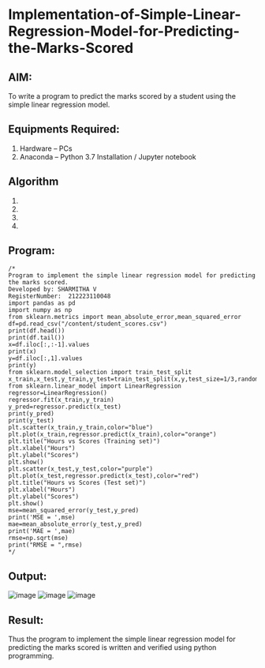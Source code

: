 # Implementation-of-Simple-Linear-Regression-Model-for-Predicting-the-Marks-Scored

## AIM:
To write a program to predict the marks scored by a student using the simple linear regression model.

## Equipments Required:
1. Hardware – PCs
2. Anaconda – Python 3.7 Installation / Jupyter notebook

## Algorithm
1. 
2. 
3. 
4. 

## Program:
```
/*
Program to implement the simple linear regression model for predicting the marks scored.
Developed by: SHARMITHA V
RegisterNumber:  212223110048
import pandas as pd
import numpy as np
from sklearn.metrics import mean_absolute_error,mean_squared_error
df=pd.read_csv("/content/student_scores.csv")
print(df.head())
print(df.tail())
x=df.iloc[:,:-1].values
print(x)
y=df.iloc[:,1].values
print(y)
from sklearn.model_selection import train_test_split
x_train,x_test,y_train,y_test=train_test_split(x,y,test_size=1/3,random_state=0)
from sklearn.linear_model import LinearRegression
regressor=LinearRegression()
regressor.fit(x_train,y_train)
y_pred=regressor.predict(x_test)
print(y_pred)
print(y_test)
plt.scatter(x_train,y_train,color="blue")
plt.plot(x_train,regressor.predict(x_train),color="orange")
plt.title("Hours vs Scores (Training set)")
plt.xlabel("Hours")
plt.ylabel("Scores")
plt.show()
plt.scatter(x_test,y_test,color="purple")
plt.plot(x_test,regressor.predict(x_test),color="red")
plt.title("Hours vs Scores (Test set)")
plt.xlabel("Hours")
plt.ylabel("Scores")
plt.show()
mse=mean_squared_error(y_test,y_pred)
print('MSE = ',mse)
mae=mean_absolute_error(y_test,y_pred)
print('MAE = ',mae)
rmse=np.sqrt(mse)
print("RMSE = ",rmse)
*/
```

## Output:
![image](https://github.com/sharmitha3/Implementation-of-Simple-Linear-Regression-Model-for-Predicting-the-Marks-Scored/assets/145974496/8e50f573-b3e9-489f-93dd-ae488ff9aca5)
![image](https://github.com/sharmitha3/Implementation-of-Simple-Linear-Regression-Model-for-Predicting-the-Marks-Scored/assets/145974496/0611e920-9f04-4059-9d76-99ffe59d8a62)
![image](https://github.com/sharmitha3/Implementation-of-Simple-Linear-Regression-Model-for-Predicting-the-Marks-Scored/assets/145974496/daada2b8-35f9-4c1f-a979-2e32f0ef1530)



## Result:
Thus the program to implement the simple linear regression model for predicting the marks scored is written and verified using python programming.
